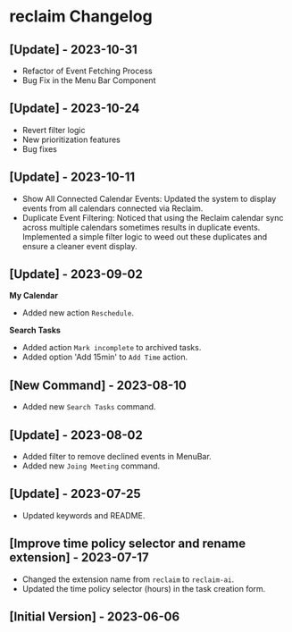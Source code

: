 # reclaim Changelog

## [Update] - 2023-10-31

- Refactor of Event Fetching Process
- Bug Fix in the Menu Bar Component

## [Update] - 2023-10-24

- Revert filter logic
- New prioritization features
- Bug fixes

## [Update] - 2023-10-11

- Show All Connected Calendar Events: Updated the system to display events from all calendars connected via Reclaim.
- Duplicate Event Filtering: Noticed that using the Reclaim calendar sync across multiple calendars sometimes results in duplicate events. Implemented a simple filter logic to weed out these duplicates and ensure a cleaner event display.

## [Update] - 2023-09-02

**My Calendar**

- Added new action `Reschedule`.

**Search Tasks**

- Added action `Mark incomplete` to archived tasks.
- Added option 'Add 15min' to `Add Time` action.

## [New Command] - 2023-08-10

- Added new `Search Tasks` command.

## [Update] - 2023-08-02

- Added filter to remove declined events in MenuBar.
- Added new `Joing Meeting` command.

## [Update] - 2023-07-25

- Updated keywords and README.

## [Improve time policy selector and rename extension] - 2023-07-17

- Changed the extension name from `reclaim` to `reclaim-ai`.
- Updated the time policy selector (hours) in the task creation form.

## [Initial Version] - 2023-06-06
